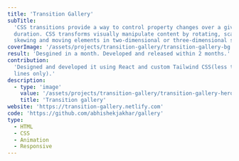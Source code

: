 ```yaml
---
title: 'Transition Gallery'
subTitle:
  'CSS transitions provide a way to control property changes over a given
  duration. CSS transforms visually manipulate content by rotating, scaling,
  skewing and moving elements in two-dimensional or three-dimensional space.'
coverImage: '/assets/projects/transition-gallery/transition-gallery-bg.png'
result: 'Desgined in a month. Developed and released within 2 months.'
contribution:
  'Designed and developed it using React and custom Tailwind CSS(less than 800
  lines only).'
description:
  - type: 'image'
    value: '/assets/projects/transition-gallery/transition-gallery-hero.png'
    title: 'Transition gallery'
website: 'https://transition-gallery.netlify.com'
code: 'https://github.com/abhishekjakhar/gallery'
type:
  - HTML
  - CSS
  - Animation
  - Responsive
---
```

